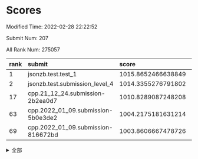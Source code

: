 # Scores

Modified Time: 2022-02-28 22:22:52

Submit Num: 207

All Rank Num: 275057

| rank |               submit               |       score        |       sigma        | pk_num |
| :--- | :--------------------------------- | :----------------- | :----------------- | :----- |
| 1    | jsonzb.test.test_1                 | 1015.8652466638849 | 0.8625958342882745 | 5309   |
| 2    | jsonzb.test.submission_level_4     | 1014.3355276791802 | 0.8277723833355802 | 5319   |
| 17   | cpp.21_12_24.submission-2b2ea0d7   | 1010.8289087248208 | 0.7735005672445228 | 5321   |
| 63   | cpp.2022_01_09.submission-5b0e3de2 | 1004.2175181631214 | 0.7137451368786886 | 5315   |
| 69   | cpp.2022_01_09.submission-816672bd | 1003.8606667478726 | 0.7276312916239509 | 5319   |


<details>
<summary>全部</summary>

| rank |                 submit                 |       score        |       sigma        | pk_num |
| :--- | :------------------------------------- | :----------------- | :----------------- | :----- |
| 1    | jsonzb.test.test_1                     | 1015.8652466638849 | 0.8625958342882745 | 5309   |
| 2    | jsonzb.test.submission_level_4         | 1014.3355276791802 | 0.8277723833355802 | 5319   |
| 3    | gobigger.level_3.submission_level_3_25 | 1012.2910093853274 | 0.7604243353024854 | 5315   |
| 4    | gobigger.level_3.submission_level_3_3  | 1011.7975970767636 | 0.7608068219101285 | 5313   |
| 5    | gobigger.level_3.submission_level_3_29 | 1011.7611093797585 | 0.782648558049156  | 5312   |
| 6    | gobigger.level_3.submission_level_3_24 | 1011.6075840699073 | 0.7881434141200958 | 5317   |
| 7    | gobigger.level_3.submission_level_3_11 | 1011.5292118336182 | 0.7815890565463791 | 5312   |
| 8    | gobigger.level_3.submission_level_3_42 | 1011.5246207618652 | 0.7897970791292337 | 5317   |
| 9    | gobigger.level_3.submission_level_3_33 | 1011.379260355162  | 0.7975559314241575 | 5319   |
| 10   | gobigger.level_3.submission_level_3_28 | 1011.2848833119585 | 0.7570606865412136 | 5313   |
| 11   | gobigger.level_3.submission_level_3_43 | 1011.2301543121532 | 0.7733875707233644 | 5317   |
| 12   | gobigger.level_3.submission_level_3_23 | 1011.2148234067125 | 0.7587967466746681 | 5316   |
| 13   | gobigger.level_3.submission_level_3_34 | 1011.1822755083329 | 0.7738237517043016 | 5312   |
| 14   | gobigger.level_3.submission_level_3_40 | 1011.1102692457472 | 0.7715812464789447 | 5319   |
| 15   | gobigger.level_3.submission_level_3_37 | 1011.0343028767106 | 0.7794746965089121 | 5312   |
| 16   | gobigger.level_3.submission_level_3_20 | 1010.8585310306137 | 0.8021581335136592 | 5310   |
| 17   | cpp.21_12_24.submission-2b2ea0d7       | 1010.8289087248208 | 0.7735005672445228 | 5321   |
| 18   | gobigger.level_3.submission_level_3_5  | 1010.6876196862514 | 0.7775236414189425 | 5314   |
| 19   | gobigger.level_3.submission_level_3_19 | 1010.6706548475336 | 0.753693642346759  | 5318   |
| 20   | gobigger.level_3.submission_level_3_36 | 1010.5268624808095 | 0.7665665770201868 | 5313   |
| 21   | gobigger.level_3.submission_level_3_0  | 1010.5030297611319 | 0.7739139378821863 | 5318   |
| 22   | gobigger.level_3.submission_level_3_2  | 1010.4949290808466 | 0.7788197650191442 | 5316   |
| 23   | gobigger.level_3.submission_level_3_41 | 1010.4825518272293 | 0.7483615327047759 | 5316   |
| 24   | gobigger.level_3.submission_level_3_15 | 1010.4688824775325 | 0.7843836018899831 | 5310   |
| 25   | gobigger.level_3.submission_level_3_8  | 1010.4223130204241 | 0.7743837372393486 | 5316   |
| 26   | gobigger.level_3.submission_level_3_16 | 1010.4209828288382 | 0.760261841365695  | 5317   |
| 27   | gobigger.level_3.submission_level_3_10 | 1010.1831700604142 | 0.738033372069658  | 5310   |
| 28   | gobigger.level_3.submission_level_3_17 | 1010.1240719667425 | 0.7586966997137298 | 5310   |
| 29   | gobigger.level_3.submission_level_3_22 | 1010.1075527010349 | 0.769405710948978  | 5318   |
| 30   | gobigger.level_3.submission_level_3_4  | 1010.1004987849872 | 0.753730092816586  | 5318   |
| 31   | gobigger.level_3.submission_level_3_30 | 1010.0259699573014 | 0.7537384084131947 | 5314   |
| 32   | gobigger.level_3.submission_level_3_35 | 1009.9862778545561 | 0.7558052625306476 | 5319   |
| 33   | gobigger.level_3.submission_level_3_39 | 1009.8713081964297 | 0.766297740545378  | 5314   |
| 34   | gobigger.level_3.submission_level_3_12 | 1009.867766431523  | 0.7543811653668145 | 5315   |
| 35   | gobigger.level_3.submission_level_3_48 | 1009.8021271311802 | 0.7664686262904101 | 5312   |
| 36   | gobigger.level_3.submission_level_3_47 | 1009.7928320758131 | 0.7409713743577098 | 5310   |
| 37   | gobigger.level_3.submission_level_3_14 | 1009.7265097245801 | 0.7637082102707086 | 5315   |
| 38   | gobigger.level_3.submission_level_3_44 | 1009.7162384109229 | 0.7654150164916159 | 5313   |
| 39   | gobigger.level_3.submission_level_3_45 | 1009.6449382570787 | 0.7562430756526461 | 5311   |
| 40   | gobigger.level_3.submission_level_3_13 | 1009.6143506238651 | 0.7478760235064477 | 5318   |
| 41   | gobigger.level_3.submission_level_3_1  | 1009.5995210166413 | 0.7805732021771936 | 5323   |
| 42   | gobigger.level_3.submission_level_3_31 | 1009.5130358381691 | 0.7522426632305098 | 5311   |
| 43   | gobigger.level_3.submission_level_3_46 | 1009.483639625204  | 0.7462230617599818 | 5316   |
| 44   | gobigger.level_3.submission_level_3_27 | 1009.4090610977047 | 0.7410327315383987 | 5318   |
| 45   | gobigger.level_3.submission_level_3_18 | 1009.3436789034271 | 0.7591292710112852 | 5313   |
| 46   | gobigger.level_3.submission_level_3_38 | 1009.2884390552384 | 0.7355226924845474 | 5317   |
| 47   | gobigger.level_3.submission_level_3_49 | 1009.286770983787  | 0.7518346365160236 | 5316   |
| 48   | gobigger.level_3.submission_level_3_21 | 1009.159668373371  | 0.7282243171143531 | 5313   |
| 49   | gobigger.level_3.submission_level_3_6  | 1009.1215936779345 | 0.7454009610835097 | 5308   |
| 50   | gobigger.level_3.submission_level_3_26 | 1008.7910666067236 | 0.7619201032535656 | 5313   |
| 51   | gobigger.level_3.submission_level_3_32 | 1008.579391041324  | 0.7561757404902663 | 5313   |
| 52   | gobigger.level_3.submission_level_3_9  | 1008.3839477753768 | 0.7595636278121582 | 5315   |
| 53   | gobigger.level_3.submission_level_3_7  | 1008.12152734165   | 0.7476144440831267 | 5315   |
| 54   | gobigger.level_1.submission_level_1_36 | 1005.2648420649765 | 0.7374130123346256 | 5313   |
| 55   | gobigger.level_1.submission_level_1_47 | 1004.7921037083948 | 0.7069349888251906 | 5316   |
| 56   | gobigger.level_1.submission_level_1_25 | 1004.7877873772975 | 0.7202606457325768 | 5314   |
| 57   | gobigger.level_1.submission_level_1_49 | 1004.7286854715368 | 0.717145399097031  | 5311   |
| 58   | gobigger.level_1.submission_level_1_4  | 1004.5523436384715 | 0.7049676729838521 | 5317   |
| 59   | gobigger.level_1.submission_level_1_7  | 1004.3924288423492 | 0.7277887613335189 | 5314   |
| 60   | gobigger.level_1.submission_level_1_23 | 1004.2996713603987 | 0.7355706548587324 | 5319   |
| 61   | gobigger.level_1.submission_level_1_33 | 1004.2391799880409 | 0.7262083630292056 | 5318   |
| 62   | gobigger.level_1.submission_level_1_11 | 1004.2318558116766 | 0.7141305574016262 | 5315   |
| 63   | cpp.2022_01_09.submission-5b0e3de2     | 1004.2175181631214 | 0.7137451368786886 | 5315   |
| 64   | gobigger.level_1.submission_level_1_32 | 1004.1586810712282 | 0.7308929800318082 | 5315   |
| 65   | gobigger.level_1.submission_level_1_8  | 1004.1086752724854 | 0.7174176344671009 | 5311   |
| 66   | gobigger.level_1.submission_level_1_5  | 1003.9567679179489 | 0.7254423627267117 | 5317   |
| 67   | gobigger.level_1.submission_level_1_35 | 1003.9552829741802 | 0.7271681238027311 | 5314   |
| 68   | gobigger.level_1.submission_level_1_19 | 1003.9409107508029 | 0.7223824018659487 | 5313   |
| 69   | cpp.2022_01_09.submission-816672bd     | 1003.8606667478726 | 0.7276312916239509 | 5319   |
| 70   | gobigger.level_1.submission_level_1_14 | 1003.8506307365712 | 0.7231212064345321 | 5316   |
| 71   | gobigger.level_1.submission_level_1_41 | 1003.7478729140942 | 0.718792451950979  | 5318   |
| 72   | gobigger.level_1.submission_level_1_0  | 1003.6715826507548 | 0.7203952156481622 | 5313   |
| 73   | gobigger.level_1.submission_level_1_17 | 1003.5608045645191 | 0.7066393859348242 | 5319   |
| 74   | gobigger.level_1.submission_level_1_22 | 1003.5583783407247 | 0.7257417660809881 | 5314   |
| 75   | gobigger.level_1.submission_level_1_39 | 1003.55404842237   | 0.7111915027015624 | 5316   |
| 76   | gobigger.level_1.submission_level_1_6  | 1003.521512899871  | 0.7230010926432524 | 5318   |
| 77   | gobigger.level_1.submission_level_1_26 | 1003.4642059679484 | 0.7309355055985967 | 5316   |
| 78   | gobigger.level_1.submission_level_1_31 | 1003.3961154122524 | 0.724603888141757  | 5313   |
| 79   | gobigger.level_1.submission_level_1_38 | 1003.3756412185584 | 0.7148606517811433 | 5317   |
| 80   | gobigger.level_1.submission_level_1_12 | 1003.339238305335  | 0.7166653038833881 | 5315   |
| 81   | gobigger.level_1.submission_level_1_13 | 1003.3329291876753 | 0.7208840087542753 | 5314   |
| 82   | gobigger.level_1.submission_level_1_46 | 1003.2954419447871 | 0.7205407919906509 | 5315   |
| 83   | gobigger.level_1.submission_level_1_43 | 1003.2682305873357 | 0.714745854866865  | 5316   |
| 84   | gobigger.level_1.submission_level_1_27 | 1003.1953596219448 | 0.7162399289329797 | 5315   |
| 85   | gobigger.level_1.submission_level_1_21 | 1003.192700521255  | 0.7174984738349495 | 5319   |
| 86   | gobigger.level_1.submission_level_1_18 | 1003.1766147205694 | 0.7111901858613712 | 5320   |
| 87   | gobigger.level_1.submission_level_1_34 | 1003.1552585189856 | 0.7199792365673353 | 5315   |
| 88   | gobigger.level_1.submission_level_1_3  | 1003.0927408960055 | 0.7179695428144169 | 5312   |
| 89   | gobigger.level_1.submission_level_1_1  | 1003.0814350636558 | 0.7128975783699577 | 5319   |
| 90   | gobigger.level_1.submission_level_1_10 | 1003.0544187285685 | 0.7254008288093059 | 5311   |
| 91   | gobigger.level_1.submission_level_1_48 | 1003.0428820517359 | 0.7202581426658329 | 5312   |
| 92   | gobigger.level_1.submission_level_1_37 | 1003.0092702692187 | 0.7305710002591227 | 5315   |
| 93   | gobigger.level_1.submission_level_1_2  | 1002.9648102153568 | 0.7254019920090455 | 5312   |
| 94   | gobigger.level_1.submission_level_1_45 | 1002.9336443992678 | 0.7344058290755706 | 5316   |
| 95   | gobigger.level_1.submission_level_1_28 | 1002.9312097156904 | 0.7143289399253292 | 5319   |
| 96   | gobigger.level_1.submission_level_1_9  | 1002.7081792601274 | 0.7209115664390502 | 5313   |
| 97   | gobigger.level_1.submission_level_1_42 | 1002.6923778388541 | 0.7299140372883904 | 5317   |
| 98   | gobigger.level_1.submission_level_1_29 | 1002.686860965478  | 0.7132130249394261 | 5317   |
| 99   | gobigger.level_1.submission_level_1_30 | 1002.6630197600488 | 0.7191918217784642 | 5311   |
| 100  | gobigger.level_1.submission_level_1_16 | 1002.5225737120335 | 0.7049343030697262 | 5315   |
| 101  | gobigger.level_1.submission_level_1_20 | 1002.1710565449018 | 0.7119331749789634 | 5312   |
| 102  | gobigger.level_1.submission_level_1_44 | 1002.0857297763284 | 0.7181062148463144 | 5312   |
| 103  | gobigger.level_1.submission_level_1_40 | 1001.9068305886025 | 0.7145310816806478 | 5316   |
| 104  | gobigger.level_1.submission_level_1_24 | 1001.9025367726808 | 0.7140551351452282 | 5314   |
| 105  | gobigger.level_1.submission_level_1_15 | 1000.8905535348922 | 0.7196416658098597 | 5312   |
| 106  | gobigger.random.submission_random_24   | 997.1134494440795  | 0.7050208977700333 | 5312   |
| 107  | gobigger.random.submission_random_18   | 997.1082191215509  | 0.7118024079813359 | 5312   |
| 108  | gobigger.random.submission_random_40   | 997.0695768014424  | 0.7156770829346769 | 5320   |
| 109  | gobigger.random.submission_random_16   | 996.9744626829561  | 0.7087624928125409 | 5312   |
| 110  | gobigger.random.submission_random_43   | 996.9718850038047  | 0.7122650388061043 | 5317   |
| 111  | gobigger.random.submission_random_36   | 996.7765899768407  | 0.7176770661886461 | 5316   |
| 112  | gobigger.random.submission_random_20   | 996.6160273176139  | 0.7145088939629174 | 5317   |
| 113  | gobigger.random.submission_random_45   | 996.6087641707871  | 0.7060428873320899 | 5318   |
| 114  | gobigger.random.submission_random_31   | 996.559530740734   | 0.7217857982425244 | 5317   |
| 115  | gobigger.random.submission_random_5    | 996.4601974603097  | 0.7068444488614679 | 5314   |
| 116  | gobigger.random.submission_random_4    | 996.4597306688814  | 0.7125326809060376 | 5311   |
| 117  | gobigger.random.submission_random_39   | 996.384606548276   | 0.7223561676087401 | 5314   |
| 118  | gobigger.random.submission_random_1    | 996.3553311900948  | 0.72086028894729   | 5311   |
| 119  | gobigger.random.submission_random_35   | 996.3509845870813  | 0.7197717489160502 | 5315   |
| 120  | gobigger.random.submission_random_49   | 996.3300858695692  | 0.7120858145329968 | 5318   |
| 121  | gobigger.random.submission_random_10   | 996.3073083780373  | 0.7121016897622363 | 5315   |
| 122  | gobigger.random.submission_random_21   | 996.2989884473069  | 0.7094859980525842 | 5314   |
| 123  | gobigger.random.submission_random_48   | 996.2787510479399  | 0.7084041553889097 | 5312   |
| 124  | gobigger.random.submission_random_37   | 996.2701564971339  | 0.7117370445404078 | 5313   |
| 125  | gobigger.random.submission_random_2    | 996.2678200908633  | 0.7185177017572318 | 5314   |
| 126  | gobigger.random.submission_random_28   | 996.1973519082351  | 0.7182332546785573 | 5314   |
| 127  | gobigger.random.submission_random_42   | 996.1912834814553  | 0.7167181254025738 | 5317   |
| 128  | gobigger.random.submission_random_41   | 996.184992215305   | 0.7134174637020866 | 5317   |
| 129  | gobigger.random.submission_random_19   | 996.1606453144151  | 0.7066760149532714 | 5315   |
| 130  | gobigger.random.submission_random_11   | 996.1289613045819  | 0.7048582326023832 | 5315   |
| 131  | gobigger.random.submission_random_0    | 996.1193061293411  | 0.7086687248865208 | 5311   |
| 132  | gobigger.random.submission_random_32   | 996.1166235894102  | 0.7189723781615471 | 5313   |
| 133  | gobigger.random.submission_random_12   | 996.1105955132573  | 0.7185058961188175 | 5315   |
| 134  | gobigger.random.submission_random_25   | 996.0986857618459  | 0.7269857145142923 | 5318   |
| 135  | gobigger.random.submission_random_15   | 995.9527107235473  | 0.7058784898796782 | 5316   |
| 136  | gobigger.random.submission_random_6    | 995.8829913700984  | 0.7159494566356702 | 5314   |
| 137  | gobigger.random.submission_random_33   | 995.8114448545713  | 0.7167325697197885 | 5316   |
| 138  | gobigger.random.submission_random_22   | 995.6865404654442  | 0.6989721915463856 | 5315   |
| 139  | gobigger.random.submission_random_8    | 995.6839933703337  | 0.7024195481533168 | 5312   |
| 140  | gobigger.random.submission_random_34   | 995.534314572834   | 0.7064205017140086 | 5313   |
| 141  | gobigger.random.submission_random_38   | 995.5233662580182  | 0.7245413201464919 | 5314   |
| 142  | gobigger.random.submission_random_17   | 995.4814723425455  | 0.7087712851105679 | 5316   |
| 143  | gobigger.random.submission_random_9    | 995.4393357076508  | 0.7099386498878504 | 5315   |
| 144  | gobigger.random.submission_random_29   | 995.3873761301096  | 0.7168709911329172 | 5320   |
| 145  | gobigger.random.submission_random_27   | 995.3785284528059  | 0.7045488280725092 | 5317   |
| 146  | gobigger.random.submission_random_47   | 995.3708540235625  | 0.7080506290435    | 5319   |
| 147  | gobigger.random.submission_random_30   | 995.1693589560577  | 0.7221007688496955 | 5313   |
| 148  | gobigger.random.submission_random_46   | 995.1686326853846  | 0.71801243437881   | 5315   |
| 149  | gobigger.random.submission_random_14   | 995.1507288755666  | 0.7008963499147647 | 5318   |
| 150  | gobigger.random.submission_random_7    | 995.1160904637139  | 0.7131425604074625 | 5316   |
| 151  | gobigger.random.submission_random_44   | 995.0013848330456  | 0.7173732272536909 | 5320   |
| 152  | gobigger.random.submission_random_3    | 994.9596362692643  | 0.7162152913014148 | 5313   |
| 153  | gobigger.random.submission_random_13   | 994.6634817172179  | 0.7199651793328918 | 5318   |
| 154  | gobigger.random.submission_random_26   | 994.3917071232078  | 0.7319243498298755 | 5314   |
| 155  | gobigger.random.submission_random_23   | 994.3216228298744  | 0.7171451393897234 | 5319   |
| 156  | gobigger.level_2.submission_level_2_37 | 993.8330840638843  | 0.7358189643441423 | 5319   |
| 157  | gobigger.level_2.submission_level_2_28 | 993.583013413192   | 0.7496778319102966 | 5314   |
| 158  | gobigger.level_2.submission_level_2_27 | 993.2997068765244  | 0.7382436848433285 | 5314   |
| 159  | gobigger.level_2.submission_level_2_18 | 993.2558047451153  | 0.7269379748570264 | 5319   |
| 160  | gobigger.level_2.submission_level_2_41 | 993.2287560182915  | 0.7352647429212905 | 5317   |
| 161  | gobigger.level_2.submission_level_2_43 | 993.1936816570706  | 0.7463006002733444 | 5317   |
| 162  | gobigger.level_2.submission_level_2_20 | 993.0145202525309  | 0.7377758663858041 | 5316   |
| 163  | gobigger.level_2.submission_level_2_25 | 992.998578418412   | 0.7288386225014056 | 5312   |
| 164  | gobigger.level_2.submission_level_2_46 | 992.996711394767   | 0.7426401344293705 | 5315   |
| 165  | gobigger.level_2.submission_level_2_21 | 992.9199592110126  | 0.7300267621434691 | 5316   |
| 166  | gobigger.level_2.submission_level_2_40 | 992.5171301234752  | 0.7422377490754665 | 5311   |
| 167  | gobigger.level_2.submission_level_2_22 | 992.4109714000537  | 0.7342347217913557 | 5320   |
| 168  | gobigger.level_2.submission_level_2_15 | 992.23037822835    | 0.7501267859330567 | 5312   |
| 169  | gobigger.level_2.submission_level_2_38 | 992.2218270740588  | 0.7642683772885016 | 5313   |
| 170  | gobigger.level_2.submission_level_2_5  | 992.2170495020781  | 0.7488573201605653 | 5313   |
| 171  | gobigger.level_2.submission_level_2_16 | 992.21546975409    | 0.7304036521730289 | 5315   |
| 172  | gobigger.level_2.submission_level_2_34 | 992.1380122517063  | 0.7588289187182602 | 5314   |
| 173  | gobigger.level_2.submission_level_2_2  | 992.024320635263   | 0.7452391698224635 | 5310   |
| 174  | gobigger.level_2.submission_level_2_47 | 992.006717525715   | 0.7407333805701882 | 5313   |
| 175  | gobigger.level_2.submission_level_2_31 | 991.9848067899259  | 0.7526036365594309 | 5320   |
| 176  | gobigger.level_2.submission_level_2_30 | 991.9220060130416  | 0.7327955643885584 | 5316   |
| 177  | gobigger.level_2.submission_level_2_39 | 991.9143865416501  | 0.7551018349191534 | 5314   |
| 178  | gobigger.level_2.submission_level_2_6  | 991.9042286470072  | 0.7542369573162069 | 5314   |
| 179  | gobigger.level_2.submission_level_2_35 | 991.8839414046747  | 0.7623233503419733 | 5317   |
| 180  | gobigger.level_2.submission_level_2_48 | 991.7833803987702  | 0.7459627431611829 | 5318   |
| 181  | gobigger.level_2.submission_level_2_10 | 991.697140382378   | 0.7336013277709257 | 5321   |
| 182  | gobigger.level_2.submission_level_2_11 | 991.6893338915341  | 0.7376941493985167 | 5310   |
| 183  | gobigger.level_2.submission_level_2_12 | 991.6251437589094  | 0.7630474257574936 | 5318   |
| 184  | gobigger.level_2.submission_level_2_42 | 991.5753195093392  | 0.7622765479244488 | 5314   |
| 185  | gobigger.level_2.submission_level_2_32 | 991.5354350144227  | 0.7436865472150848 | 5315   |
| 186  | gobigger.level_2.submission_level_2_17 | 991.4743820798548  | 0.7523891498139991 | 5311   |
| 187  | gobigger.level_2.submission_level_2_0  | 991.4478487161772  | 0.7503024947147928 | 5317   |
| 188  | gobigger.level_2.submission_level_2_49 | 991.3934926302459  | 0.7376183875400623 | 5315   |
| 189  | gobigger.level_2.submission_level_2_44 | 991.3722536623361  | 0.7511427001426106 | 5316   |
| 190  | gobigger.level_2.submission_level_2_1  | 991.2873232527389  | 0.7425497370299677 | 5316   |
| 191  | gobigger.level_2.submission_level_2_33 | 991.2181911431933  | 0.7481899073492753 | 5318   |
| 192  | gobigger.level_2.submission_level_2_23 | 991.1721235645705  | 0.7537830772353351 | 5316   |
| 193  | gobigger.level_2.submission_level_2_3  | 991.1563335709219  | 0.7402836895716709 | 5316   |
| 194  | gobigger.level_2.submission_level_2_19 | 991.0672705639679  | 0.7452487423639657 | 5320   |
| 195  | gobigger.level_2.submission_level_2_7  | 991.0235017035328  | 0.7570077111558996 | 5312   |
| 196  | gobigger.level_2.submission_level_2_8  | 990.7281116253054  | 0.7692170088444481 | 5317   |
| 197  | gobigger.level_2.submission_level_2_29 | 990.4707540246169  | 0.768489391928621  | 5321   |
| 198  | gobigger.level_2.submission_level_2_26 | 990.4660577959067  | 0.7713573880068926 | 5318   |
| 199  | gobigger.level_2.submission_level_2_45 | 990.4199699894428  | 0.75952595019763   | 5312   |
| 200  | gobigger.level_2.submission_level_2_9  | 990.3827737408297  | 0.7697141008687807 | 5319   |
| 201  | gobigger.level_2.submission_level_2_36 | 990.291198361945   | 0.7623954797525319 | 5313   |
| 202  | gobigger.level_2.submission_level_2_4  | 990.2131601576125  | 0.7676881265914299 | 5311   |
| 203  | gobigger.level_2.submission_level_2_14 | 990.022182422808   | 0.7565869876912212 | 5316   |
| 204  | gobigger.level_2.submission_level_2_13 | 989.8195538911085  | 0.7775713964536338 | 5315   |
| 205  | gobigger.level_2.submission_level_2_24 | 989.678035750264   | 0.7793911026201824 | 5319   |
| 206  | gobigger.none.submission_none_0        | 976.2398892626444  | 1.4016729111018928 | 5314   |
| 207  | gobigger.none.submission_none_1        | 976.1974895229812  | 1.5170831521513357 | 5318   |

</details>